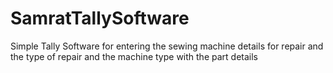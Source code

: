 # SamratTallySoftware
Simple Tally Software for entering the sewing machine details for repair and the type of repair and the machine type with the part details
